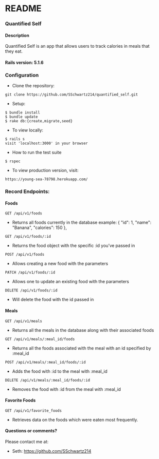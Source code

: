 # README

### Quantified Self

#### Description

Quantified Self is an app that allows users to track calories in meals that they eat.


#### Rails version: 5.1.6

### Configuration

* Clone the repository:
```
git clone https://github.com/SSchwartz214/quantified_self.git
```

* Setup:
```
$ bundle install
$ bundle update
$ rake db:{create,migrate,seed}
```

* To view locally:
```
$ rails s
visit 'localhost:3000' in your browser
```

* How to run the test suite
```
$ rspec
```

* To view production version, visit:
```
https://young-sea-78798.herokuapp.com/
```

### Record Endpoints:

#### Foods
```
GET /api/v1/foods
```
   * Returns all foods currently in the database
   example: 
   {
    "id": 1,
    "name": "Banana",
    "calories": 150
    },
```
GET /api/v1/foods/:id
```
   * Returns the food object with the specific :id you’ve passed in
```
POST /api/v1/foods
```
   * Allows creating a new food with the parameters
```
PATCH /api/v1/foods/:id
```
  * Allows one to update an existing food with the parameters
```
DELETE /api/v1/foods/:id
```
  * Will delete the food with the id passed in

#### Meals
```
GET /api/v1/meals
```
   * Returns all the meals in the database along with their associated foods
```
GET /api/v1/meals/:meal_id/foods
```
   * Returns all the foods associated with the meal with an id specified by :meal_id
```
POST /api/v1/meals/:meal_id/foods/:id
```
   * Adds the food with :id to the meal with :meal_id
```
DELETE /api/v1/meals/:meal_id/foods/:id
```
   * Removes the food with :id from the meal with :meal_id

#### Favorite Foods
```
GET /api/v1/favorite_foods
```
  * Retrieves data on the foods which were eaten most frequently.

#### Questions or comments?

Please contact me at:

* Seth: https://github.com/SSchwartz214
